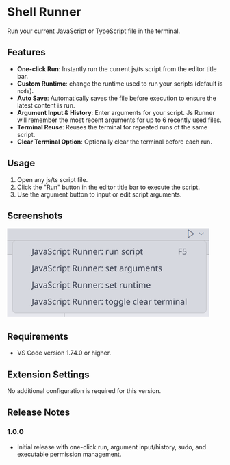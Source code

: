 # Shell Runner

Run your current JavaScript or TypeScript file in the terminal.

## Features

- **One-click Run**: Instantly run the current js/ts script from the editor title bar.
- **Custom Runtime**: change the runtime used to run your scripts (default is `node`).
- **Auto Save**: Automatically saves the file before execution to ensure the latest content is run.
- **Argument Input & History**: Enter arguments for your script. Js Runner will remember the most recent arguments for up to 6 recently used files.
- **Terminal Reuse**: Reuses the terminal for repeated runs of the same script.
- **Clear Terminal Option**: Optionally clear the terminal before each run.

## Usage

1. Open any js/ts script file.
2. Click the "Run" button in the editor title bar to execute the script.
3. Use the argument button to input or edit script arguments.

## Screenshots

![Screenshot](./screenshot.png)

## Requirements

- VS Code version 1.74.0 or higher.

## Extension Settings

No additional configuration is required for this version.


## Release Notes

### 1.0.0

- Initial release with one-click run, argument input/history, sudo, and executable permission management.
